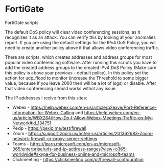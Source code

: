 # FortiGate
FortiGate scripts

The default DoS policy will clear video conferencing sessions, as it recognizes it as an attack. You can verify this by looking at your anomalies report.
If you are using the default settings for the IPv4 DoS Policy, you will need to create another policy above it that allows video conferencing traffic.

There are scripts, which creates addresses and address groups for most popular video conferencing software. After running this scripts you have to add the created address groups to the created IPv4 DoS Policy (Make sure this policy is above your previous - default policy). In this policy set the action for udp_flood to monitor (increase the Threshold to some bigger value, because if you leave 2000 then will be a lot of logs) or disable. After that video conferencing should works withot any issue.

The IP addresses I recive from this sites:
- Webex - https://help.webex.com/en-us/article/b2exve/Port-Reference-Information-for-Webex-Calling and https://help.webex.com/en-us/article/WBX264/How-Do-I-Allow-Webex-Meetings-Traffic-on-My-Network#id_134751
- Pexip - https://pexip.me/test/firewall
- Zoom - https://support.zoom.us/hc/en-us/articles/201362683-Zoom-network-firewall-or-proxy-server-settings
- Teams - https://learn.microsoft.com/en-us/microsoft-365/enterprise/urls-and-ip-address-ranges?view=o365-worldwide#skype-for-business-online-and-microsoft-teams
- Clickmeeting - https://clickmeeting.com/pl/firewall-configuration
